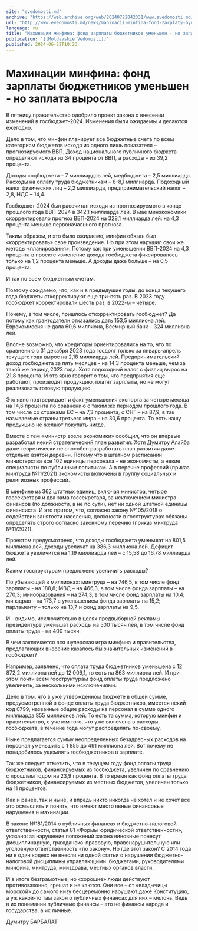 ```yaml
---
site: "evedomosti.md"
archive: "https://web.archive.org/web/20240722042331/www.evedomosti.md/news/mahinacii-minfina-fond-zarplaty-byudzhetnikov-umenshen-no-za"
url: "http://www.evedomosti.md/news/mahinacii-minfina-fond-zarplaty-byudzhetnikov-umenshen-no-za"
language: ru
title: "Махинации минфина: фонд зарплаты бюджетников уменьшен - но заплата выросла"
publication: '[[Moldavskie Vedomosti]]'
published: 2024-06-22T10:23
---
```


# Махинации минфина: фонд зарплаты бюджетников уменьшен - но заплата выросла

В пятницу правительство одобрило проект закона о внесении изменений в госбюджет-2024. Изменения были ожидаемы и делаются ежегодно.

Дело в том, что минфин планирует все бюджетные счета по всем категориям бюджетов исходя из одного лишь показателя – прогнозируемого ВВП. Доход национального публичного бюджета определяют исходя из 34 процента от ВВП, а расходы – из 39,2 процента.

Доходы соцбюджета – 7 миллиардов лей, медбюджета – 2,5 миллиарда. Расходы на оплату труда бюджетникам – 8-8,1 миллиарда. Подоходный налог физических лиц – 2,2 миллиарда, предпринимательский налог – 2,8, НДС – 14,4.

Госбюджет-2024 был рассчитан исходя из прогнозируемого в конце прошлого года ВВП-2024 в 342,1 миллиарда лей. В мае минэкономики скорректировало прогноз ВВП-2024 на 328,1 миллиарда лей: на 4,3 процента меньше первоначального прогноза.

Таким образом, и это было ожидаемо, минфин обязан был «корректировать» свое произведение. Но при этом нарушил свои же методы «планирования». Потому как при уменьшении ВВП-2024 на 4,3 процента в проекте изменение дохода госбюджета фиксировалось только на 1,2 процента меньше. А доходы даже больше – на 0,5 процента.

И так по всем бюджетным счетам.

Поэтому ожидаемо, что, как и в предыдущие годы, до конца текущего года бюджеты откорректируют еще три-пять раз. В 2023 году госбюджет корректировали шесть раз, в 2022-м – четыре.

Почему, в том числе, пришлось откорректировать госбюджет? Да потому как грантодатели отказались дать 153,5 миллиона лей. Еврокомиссия не дала 60,6 миллиона, Всемирный банк – 324 миллиона лей.

Вполне возможно, что кредиторы ориентировались на то, что по сравнению с 31 декабря 2023 года госдолг только за январь-апрель текущего года вырос на 2,18 миллиарда лей. Предпринимательский доход госбюджета за пять месяцев - на 14,3 процента меньше, чем за такой же период 2023 года. Хотя подоходный налог с физлиц вырос на 21,8 процента. И это явно говорит о том, что предприятия еще работают, производят продукцию, платят зарплаты, но не могут реализовать готовую продукцию.

Это явно подтверждает и факт уменьшения экспорта за четыре месяца на 14,6 процента по сравнению с таким же периодом прошлого года. В том числе со странами ЕС – на 7,3 процента, с СНГ – на 87,9, в так называемые страны третьего мира – на 30,6 процента. То есть нашу продукцию не желают покупать нигде.

Вместе с тем «министр возле экономики» сообщил, что он впервые разработал некий стратегический план развития. Хотя Думитру Алайба даже теоретически не способен разработать план развития даже отдельно взятой деревни. Потому что в штатном расписании министерства все 102 единицы персонала - не экономисты, а некие специалисты по публичным политикам. А в перечне профессий (приказ минтруда №11/2021) экономисты включены в группу социальных и религиозных профессий.

В минфине из 362 штатных единиц, включая министра, четыре госсекретаря и два зама госсекретаря, за исключением министра финансов (по должности, а не по сути), нет ни одной штатной единицы финансиста. И это притом, что, согласно закону №105/2018 о содействии занятости населения, должности в госструктурах обязаны определять строго согласно законному перечню (приказ минтруда №11/2021).

Проектом предусмотрено, что доходы госбюджета уменьшат на 801,5 миллиона лей, доходы увеличат на 386,3 миллиона лей. Дефицит бюджета увеличится на 1,19 миллиарда лей – с 15,58 до 16,78 миллиарда лей.

Каким госструктурам предложено увеличить расходы?

По убывающей в миллионах: минтруда – на 746,5, в том числе фонд зарплаты - на 188,8; МВД – на 466,3, в том числе фонда зарплаты – на 270,3; минобразования – на 274,3, в том числе фонд зарплаты на 10,4; минздрав – на 173,7 с уменьшением фонда зарплаты на 15,2; парламенту – только на 13,7 и фонд зарплаты на 9,5.

И - видимо, исключительно в целях предвыборной рекламы - президентуре уменьшат расходы на 500 тысяч лей, в том числе фонд оплаты труда - на 400 тысяч.

В чем заключается вся шулерская игра минфина и правительства, предлагающих внесение казалось бы значительных изменений в госбюджет?

Например, заявлено, что оплата труда бюджетников уменьшена с 12 872,2 миллиона лей до 12 009,1, то есть на 863 миллиона лей. И при этом почти всем госструктурам фонд оплаты труда предложено увеличить, за несколькими исключениями.

Дело в том, что в уже утвержденном бюджете в общей сумме, предусмотренной в фонде оплаты труда бюджетников, имеется некий код 0799, названные общие расходы на персонал в сумме одного миллиарда 855 миллионов лей. То есть та сумма, которую минфин и правительство, с учетом того, что уже включена в расходы госбюджета, в течение года могут распределять по-своему.

Ныне предлагается сумму неопределенных безадресных расходов на персонал уменьшить с 1 855 до 491 миллиона лей. Вот почему не понадобилось ущемлять госбюджетников в зарплате.

Так же следует отметить, что в текущем году фонд оплаты труда бюджетников, финансируемых из госбюджета, увеличен по сравнению с прошлым годом на 23,9 процента. В то время как фонд оплаты труда бюджетников, финансируемых из местных бюджетов, увеличен только на 11 процентов.

Как и ранее, так и ныне, и впредь никто никогда не хотел и не хочет все это осмыслить и понять, что имеют место явные финансовые нарушения и махинации.

В законе №181/2014 о публичных финансах и бюджетно-налоговой ответственности, статья 81 «Формы юридической ответственности», указано: за нарушение положений закона виновные понесут дисциплинарную, гражданско-правовую, правонарушительную или уголовную ответственность «по закону». Но где этот закон? С 2014 года ни в один кодекс не внесли ни одной статьи о нарушении бюджетно-налоговой дисциплины управляющими  бюджетами, руководителями минфина, минтруда, минздрава, местных органов власти.

И в итоге безграмотные, но «хорошие» люди действуют противозаконно, грешат и не каются. Они все – от «владычицы морской» до самого низу бесцеремонно нарушают даже Конституцию, а уж какой-то там закон о публичных финансах для них – мелочь. Ведь в их понимании публичные финансы – это не финансы народа и государства, а их личные.

Думитру БАРБАЛАТ